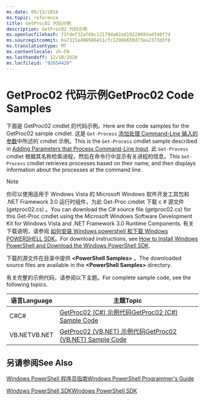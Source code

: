 ```yaml
---
ms.date: 09/13/2016
ms.topic: reference
title: GetProc02 代码示例
description: GetProc02 代码示例
ms.openlocfilehash: f3fdef32af6bc12179da02ad19228603ad348f7d
ms.sourcegitcommit: ba7315a496986451cfc1296b659d73ea2373d3f0
ms.translationtype: MT
ms.contentlocale: zh-CN
ms.lasthandoff: 12/10/2020
ms.locfileid: "92654428"
---
```

# <a name="getproc02-code-samples"></a><span data-ttu-id="7f432-103">GetProc02 代码示例</span><span class="sxs-lookup"><span data-stu-id="7f432-103">GetProc02 Code Samples</span></span>

<span data-ttu-id="7f432-104">下面是 GetProc02 cmdlet 的代码示例。</span><span class="sxs-lookup"><span data-stu-id="7f432-104">Here are the code samples for the GetProc02 sample cmdlet.</span></span> <span data-ttu-id="7f432-105">这是 `Get-Process` [添加处理 Command-Line 输入的参数](../cmdlet/adding-parameters-that-process-command-line-input.md)中所述的 cmdlet 示例。</span><span class="sxs-lookup"><span data-stu-id="7f432-105">This is the `Get-Process` cmdlet sample described in [Adding Parameters that Process Command-Line Input](../cmdlet/adding-parameters-that-process-command-line-input.md).</span></span> <span data-ttu-id="7f432-106">此 `Get-Process` cmdlet 根据其名称检索进程，然后在命令行中显示有关进程的信息。</span><span class="sxs-lookup"><span data-stu-id="7f432-106">This `Get-Process` cmdlet retrieves processes based on their name, and then displays information about the processes at the command line.</span></span>

> [!NOTE]
> <span data-ttu-id="7f432-107">你可以使用适用于 Windows Vista 的 Microsoft Windows 软件开发工具包和 .NET Framework 3.0 运行时组件，为此 Get-Proc cmdlet 下载 c # 源文件 (getproc02.cs) 。</span><span class="sxs-lookup"><span data-stu-id="7f432-107">You can download the C# source file (getproc02.cs) for this Get-Proc cmdlet using the Microsoft Windows Software Development Kit for Windows Vista and .NET Framework 3.0 Runtime Components.</span></span> <span data-ttu-id="7f432-108">有关下载说明，请参阅 [如何安装 Windows powershell 和下载 Windows POWERSHELL SDK](/powershell/scripting/developer/installing-the-windows-powershell-sdk)。</span><span class="sxs-lookup"><span data-stu-id="7f432-108">For download instructions, see [How to Install Windows PowerShell and Download the Windows PowerShell SDK](/powershell/scripting/developer/installing-the-windows-powershell-sdk).</span></span>
>
> <span data-ttu-id="7f432-109">下载的源文件在目录中提供 **\<PowerShell Samples>** 。</span><span class="sxs-lookup"><span data-stu-id="7f432-109">The downloaded source files are available in the **\<PowerShell Samples>** directory.</span></span>

<span data-ttu-id="7f432-110">有关完整的示例代码，请参阅以下主题。</span><span class="sxs-lookup"><span data-stu-id="7f432-110">For complete sample code, see the following topics.</span></span>

|<span data-ttu-id="7f432-111">语言</span><span class="sxs-lookup"><span data-stu-id="7f432-111">Language</span></span>|<span data-ttu-id="7f432-112">主题</span><span class="sxs-lookup"><span data-stu-id="7f432-112">Topic</span></span>|
|--------------|-----------|
|<span data-ttu-id="7f432-113">C#</span><span class="sxs-lookup"><span data-stu-id="7f432-113">C#</span></span>|[<span data-ttu-id="7f432-114">GetProc02 (C#) 示例代码</span><span class="sxs-lookup"><span data-stu-id="7f432-114">GetProc02 (C#) Sample Code</span></span>](./getproc02-csharp-sample-code.md)|
|<span data-ttu-id="7f432-115">VB.NET</span><span class="sxs-lookup"><span data-stu-id="7f432-115">VB.NET</span></span>|[<span data-ttu-id="7f432-116">GetProc02 (VB.NET) 示例代码</span><span class="sxs-lookup"><span data-stu-id="7f432-116">GetProc02 (VB.NET) Sample Code</span></span>](./getproc02-vb-net-sample-code.md)|

## <a name="see-also"></a><span data-ttu-id="7f432-117">另请参阅</span><span class="sxs-lookup"><span data-stu-id="7f432-117">See Also</span></span>

[<span data-ttu-id="7f432-118">Windows PowerShell 程序员指南</span><span class="sxs-lookup"><span data-stu-id="7f432-118">Windows PowerShell Programmer's Guide</span></span>](./windows-powershell-programmer-s-guide.md)

[<span data-ttu-id="7f432-119">Windows PowerShell SDK</span><span class="sxs-lookup"><span data-stu-id="7f432-119">Windows PowerShell SDK</span></span>](../windows-powershell-reference.md)
